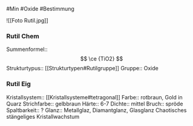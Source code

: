 #Min #Oxide #Bestimmung 

![[Foto Rutil.jpg]]
<!--ID: 1705934303531-->


### Rutil Chem

Summenformel:: $$ \ce {TiO2} $$
Strukturtypus:: [[Strukturtypen#Rutilgruppe]]
Gruppe:: Oxide
<!--ID: 1705934303536-->


### Rutil Eig

Kristallsystem:: [[Kristallsysteme#tetragonal]]
Farbe:: rotbraun, Gold in Quarz
Strichfarbe:: gelbbraun
Härte:: 6-7
Dichte:: mittel
Bruch:: spröde
Spaltbarkeit:: ? 
Glanz:: Metallglaz, Diamantglanz, Glasglanz
Chaotisches stängeliges Kristallwachstum
<!--ID: 1705934303540-->



